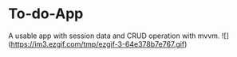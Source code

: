 # To-do-App
A usable app with session data and CRUD operation with mvvm.
![] (https://im3.ezgif.com/tmp/ezgif-3-64e378b7e767.gif) 

